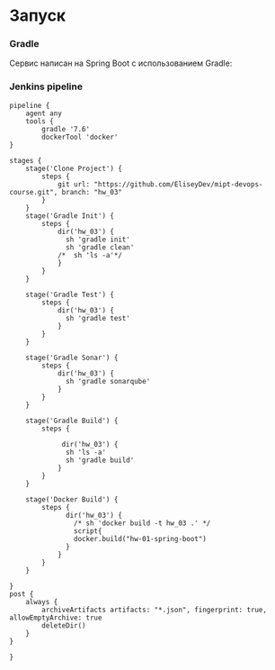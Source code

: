 # Запуск

### Gradle

Сервис написан на Spring Boot с использованием Gradle:


### Jenkins pipeline

    pipeline {
        agent any
        tools {
            gradle '7.6'
            dockerTool 'docker'
    }

    stages {
        stage('Clone Project') {
            steps {
                git url: "https://github.com/EliseyDev/mipt-devops-course.git", branch: "hw_03"
            }
        }
        stage('Gradle Init') {
            steps {
                dir('hw_03') {
                  sh 'gradle init' 
                  sh 'gradle clean'
                /*  sh 'ls -a'*/
                }
            }
        }
        
        stage('Gradle Test') {
            steps {
                dir('hw_03') {
                  sh 'gradle test'
                }
            }
        }
        
        stage('Gradle Sonar') {
            steps {
                dir('hw_03') {
                  sh 'gradle sonarqube'
                }
            }
        }
        
        stage('Gradle Build') {
            steps {
                
                 dir('hw_03') {
                  sh 'ls -a'
                  sh 'gradle build'
                }
            }
        }
        
        stage('Docker Build') {
            steps {
                  dir('hw_03') {
                    /* sh 'docker build -t hw_03 .' */
                    script{
                    docker.build("hw-01-spring-boot")
                  }
                }
            }
        }
        
    }
    post {
        always {
            archiveArtifacts artifacts: "*.json", fingerprint: true, allowEmptyArchive: true
            deleteDir()
        }
    }

    }

